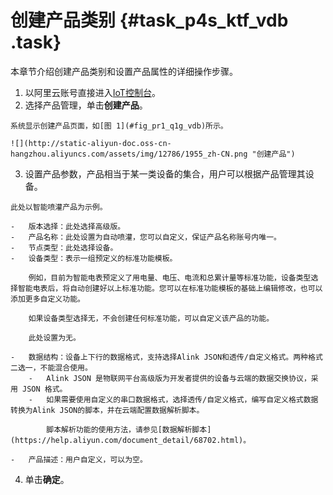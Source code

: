 # 创建产品类别 {#task_p4s_ktf_vdb .task}

本章节介绍创建产品类别和设置产品属性的详细操作步骤。

1.   以阿里云账号直接进入[IoT控制台](http://iot.console.aliyun.com/)。 
2.   选择产品管理，单击**创建产品**。 

    系统显示创建产品页面，如[图 1](#fig_pr1_q1g_vdb)所示。

    ![](http://static-aliyun-doc.oss-cn-hangzhou.aliyuncs.com/assets/img/12786/1955_zh-CN.png "创建产品")

3.   设置产品参数，产品相当于某一类设备的集合，用户可以根据产品管理其设备。 

    此处以智能喷灌产品为示例。

    -   版本选择：此处选择高级版。
    -   产品名称：此处设置为自动喷灌，您可以自定义，保证产品名称账号内唯一。
    -   节点类型：此处选择设备。
    -   设备类型：表示一组预定义的标准功能模板。

        例如，目前为智能电表预定义了用电量、电压、电流和总累计量等标准功能，设备类型选择智能电表后，将自动创建好以上标准功能。您可以在标准功能模板的基础上编辑修改，也可以添加更多自定义功能。

        如果设备类型选择无，不会创建任何标准功能，可以自定义该产品的功能。

        此处设置为无。

    -   数据结构：设备上下行的数据格式，支持选择Alink JSON和透传/自定义格式。两种格式二选一，不能混合使用。
        -   Alink JSON 是物联网平台高级版为开发者提供的设备与云端的数据交换协议，采用 JSON 格式。
        -   如果需要使用自定义的串口数据格式，选择透传/自定义格式，编写自定义格式数据转换为Alink JSON的脚本，并在云端配置数据解析脚本。

            脚本解析功能的使用方法，请参见[数据解析脚本](https://help.aliyun.com/document_detail/68702.html)。

    -   产品描述：用户自定义，可以为空。
4.   单击**确定**。 

